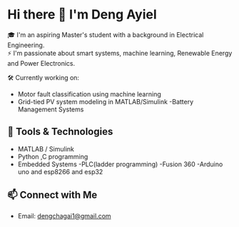 # Hi there 👋 I'm Deng Ayiel

🎓 I'm an aspiring Master's student with a background in Electrical Engineering.  
⚡ I'm passionate about smart systems, machine learning, Renewable Energy and Power Electronics. 
 
🛠️ Currently working on:
- Motor fault classification using machine learning
- Grid-tied PV system modeling in MATLAB/Simulink
-Battery Management Systems

## 🧰 Tools & Technologies
- MATLAB / Simulink
- Python ,C programming
- Embedded Systems
-PLC(ladder programming)
-Fusion 360
-Arduino uno and esp8266 and esp32

## 📫 Connect with Me
- Email: dengchagai1@gmail.com
